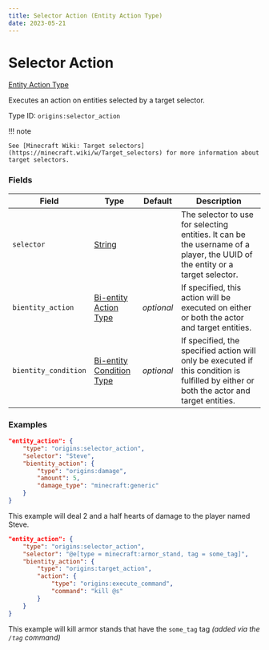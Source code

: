 ```yaml
---
title: Selector Action (Entity Action Type)
date: 2023-05-21
---
```


# Selector Action

[Entity Action Type](../entity_action_types.md)

Executes an action on entities selected by a target selector.

Type ID: `origins:selector_action`

!!! note

    See [Minecraft Wiki: Target selectors](https://minecraft.wiki/w/Target_selectors) for more information about target selectors.


### Fields

Field | Type | Default | Description
------|------|---------|-------------
`selector` | [String](../data_types/string.md) | | The selector to use for selecting entities. It can be the username of a player, the UUID of the entity or a target selector.
`bientity_action` | [Bi-entity Action Type](../bientity_action_types.md) | _optional_ | If specified, this action will be executed on either or both the actor and target entities.
`bientity_condition` | [Bi-entity Condition Type](../bientity_condition_types.md) | _optional_ | If specified, the specified action will only be executed if this condition is fulfilled by either or both the actor and target entities.


### Examples

```json
"entity_action": {
    "type": "origins:selector_action",
    "selector": "Steve",
    "bientity_action": {
        "type": "origins:damage",
        "amount": 5,
        "damage_type": "minecraft:generic"
    }
}
```

This example will deal 2 and a half hearts of damage to the player named Steve.
<br>

```json
"entity_action": {
    "type": "origins:selector_action",
    "selector": "@e[type = minecraft:armor_stand, tag = some_tag]",
    "bientity_action": {
        "type": "origins:target_action",
        "action": {
            "type": "origins:execute_command",
            "command": "kill @s"
        }
    }
}
```

This example will kill armor stands that have the `some_tag` tag *(added via the `/tag` command)*
